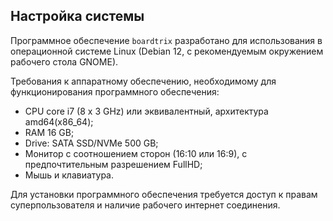 ## Настройка системы
Программное обеспечение `boardtrix` разработано для использования в операционной системе Linux (Debian 12, с рекомендуемым окружением рабочего стола GNOME).

Требования к аппаратному обеспечению, необходимому для функционирования программного обеспечения:
- CPU core i7 (8 x 3 GHz) или эквивалентный, архитектура amd64(x86_64);
- RAM 16 GB;
- Drive: SATA SSD/NVMe 500 GB;
- Монитор с соотношением сторон (16:10 или 16:9), с предпочтительным разрешением FullHD;
- Мышь и клавиатура.

Для установки программного обеспечения требуется доступ к правам суперпользователя и наличие рабочего интернет соединения.